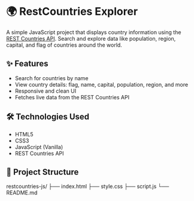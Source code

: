 # 🌍 RestCountries Explorer

A simple JavaScript project that displays country information using the [REST Countries API](https://restcountries.com/). Search and explore data like population, region, capital, and flag of countries around the world.

## ✨ Features

- Search for countries by name
- View country details: flag, name, capital, population, region, and more
- Responsive and clean UI
- Fetches live data from the REST Countries API

## 🛠️ Technologies Used

- HTML5
- CSS3
- JavaScript (Vanilla)
- REST Countries API


## 📂 Project Structure

restcountries-js/
├── index.html
├── style.css
├── script.js
└── README.md
